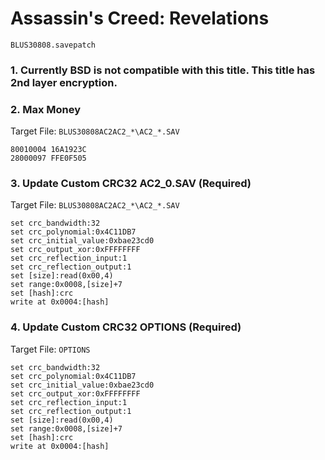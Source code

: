 #  Assassin's Creed: Revelations 

`BLUS30808.savepatch`

### 1.  Currently BSD is not compatible with this title. This title has 2nd layer encryption.
### 2. Max Money

Target File: `BLUS30808AC2AC2_*\AC2_*.SAV`

```
80010004 16A1923C
28000097 FFE0F505
```

### 3. Update Custom CRC32 AC2_0.SAV (Required)

Target File: `BLUS30808AC2AC2_*\AC2_*.SAV`

```
set crc_bandwidth:32
set crc_polynomial:0x4C11DB7
set crc_initial_value:0xbae23cd0
set crc_output_xor:0xFFFFFFFF
set crc_reflection_input:1
set crc_reflection_output:1
set [size]:read(0x00,4)
set range:0x0008,[size]+7
set [hash]:crc
write at 0x0004:[hash]
```

### 4. Update Custom CRC32 OPTIONS (Required)

Target File: `OPTIONS`

```
set crc_bandwidth:32
set crc_polynomial:0x4C11DB7
set crc_initial_value:0xbae23cd0
set crc_output_xor:0xFFFFFFFF
set crc_reflection_input:1
set crc_reflection_output:1
set [size]:read(0x00,4)
set range:0x0008,[size]+7
set [hash]:crc
write at 0x0004:[hash]
```

